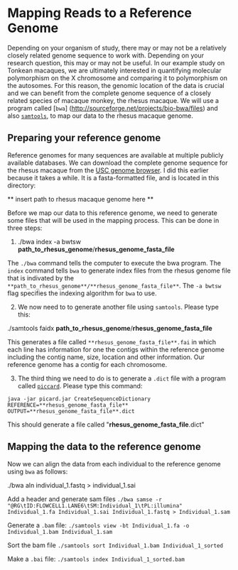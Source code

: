 # Mapping Reads to a Reference Genome

Depending on your organism of study, there may or may not be a relatively closely related genome sequence to work with.  Depending on your research question, this may or may not be useful.  In our example study on Tonkean macaques, we are ultimately interested in quantifying molecular polymorphism on the X chromosome and comparing it to polymorphism on the autosomes.  For this reason, the genomic location of the data is crucial and we can benefit from the complete genome sequence of a closely related species of macaque monkey, the rhesus macaque.  We will use a program called [`bwa`] (http://sourceforge.net/projects/bio-bwa/files) and also [`samtools`](http://samtools.sourceforge.net/), to map our data to the rhesus macaque genome.

## Preparing your reference genome

Reference genomes for many sequences are available at multiple publicly available databases.  We can download the complete genome sequence for the rhesus macaque from the [USC genome browser](http://hgdownload.cse.ucsc.edu/downloads.html#rhesus).  I did this earlier because it takes a while.  It is a fasta-formatted file, and is located in this directory:

** insert path to rhesus macaque genome here **

Before we map our data to this reference genome, we need to generate some files that will be used in the mapping process.  This can be done in three steps:

1. ./bwa index -a bwtsw **path_to_rhesus_genome**/**rhesus_genome_fasta_file**

  The `./bwa` command tells the computer to execute the bwa program.  The `index` command tells `bwa` to generate index files from the rhesus genome file that is indivated by the `**path_to_rhesus_genome**/**rhesus_genome_fasta_file**`.  The `-a bwtsw` flag specifies the indexing algorithm for `bwa` to use.

2. We now need to to generate another file using `samtools`.  Please type this:

  ./samtools faidx **path_to_rhesus_genome**/**rhesus_genome_fasta_file**

  This generates a file called `**rhesus_genome_fasta_file**.fai` in which each line has information for one the contigs within the reference genome including the contig name, size, location and other information.  Our reference genome has a contig for each chromosome.

3.  The third thing we need to do is to generate a `.dict` file with a program called [`piccard`](http://broadinstitute.github.io/picard/).  Please type this command:

  `java -jar picard.jar CreateSequenceDictionary REFERENCE=**rhesus_genome_fasta_file** OUTPUT=**rhesus_genome_fasta_file**.dict`

  This should generate a file called "**rhesus_genome_fasta_file**.dict"

## Mapping the data to the reference genome

Now we can align the data from each individual to the reference genome using `bwa` as follows:

./bwa aln individual_1.fastq > individual_1.sai

Add a header and generate sam files
`./bwa samse -r "@RG\tID:FLOWCELL1.LANE6\tSM:Individual_1\tPL:illumina" Individual_1.fa Individual_1.sai Individual_1.fastq > Individual_1.sam`

Generate a `.bam` file:
`./samtools view -bt Individual_1.fa -o Individual_1.bam Individual_1.sam`

Sort the bam file
`./samtools sort Individual_1.bam Individual_1_sorted`

Make a `.bai` file:
`./samtools index Individual_1_sorted.bam`

